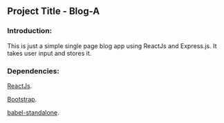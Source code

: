 ## Project Title - Blog-A

### Introduction:

This is just a simple single page blog app using ReactJs and Express.js.
It takes user input and stores it.

### Dependencies:

[ReactJs](https://reactjs.org/).

[Bootstrap](https://getbootstrap.com/).

[babel-standalone](https://unpkg.com/babel-standalone@6.26.0/).
